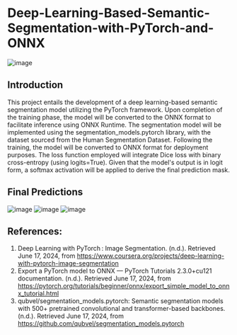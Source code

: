 # Deep-Learning-Based-Semantic-Segmentation-with-PyTorch-and-ONNX
![image](https://github.com/Lim-Calculus/Deep-Learning-Based-Semantic-Segmentation-with-PyTorch-and-ONNX/assets/64350431/7e10d50e-0a73-46be-9e99-3d17915d00f8)

## Introduction
This project entails the development of a deep learning-based semantic segmentation model utilizing the PyTorch framework. Upon completion of the training phase, the model will be converted to the ONNX format to facilitate inference using ONNX Runtime. The segmentation model will be implemented using the segmentation_models.pytorch library, with the dataset sourced from the Human Segmentation Dataset. Following the training, the model will be converted to ONNX format for deployment purposes. The loss function employed will integrate Dice loss with binary cross-entropy (using logits=True). Given that the model's output is in logit form, a softmax activation will be applied to derive the final prediction mask.

## Final Predictions
![image](https://github.com/Lim-Calculus/Deep-Learning-Based-Semantic-Segmentation-with-PyTorch-and-ONNX/assets/64350431/d8e32fcf-4d55-4ff5-8605-d5716f6c454d)
![image](https://github.com/Lim-Calculus/Deep-Learning-Based-Semantic-Segmentation-with-PyTorch-and-ONNX/assets/64350431/70fb7bc4-9533-4393-bb7b-78d737b3df1e)
![image](https://github.com/Lim-Calculus/Deep-Learning-Based-Semantic-Segmentation-with-PyTorch-and-ONNX/assets/64350431/841dbb23-99e0-44af-ac6f-22b3d6693fb2)

## References:
1. Deep Learning with PyTorch : Image Segmentation. (n.d.). Retrieved June 17, 2024, from https://www.coursera.org/projects/deep-learning-with-pytorch-image-segmentation
2. Export a PyTorch model to ONNX — PyTorch Tutorials 2.3.0+cu121 documentation. (n.d.). Retrieved June 17, 2024, from https://pytorch.org/tutorials/beginner/onnx/export_simple_model_to_onnx_tutorial.html
3. qubvel/segmentation_models.pytorch: Semantic segmentation models with 500+ pretrained convolutional and transformer-based backbones. (n.d.). Retrieved June 17, 2024, from https://github.com/qubvel/segmentation_models.pytorch






